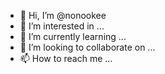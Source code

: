 - 👋 Hi, I’m @nonookee
- 👀 I’m interested in ...
- 🌱 I’m currently learning ...
- 💞️ I’m looking to collaborate on ...
- 📫 How to reach me ...

<!---
nonookee/nonookee is a ✨ special ✨ repository because its `README.md` (this file) appears on your GitHub profile.
You can click the Preview link to take a look at your changes.
--->
